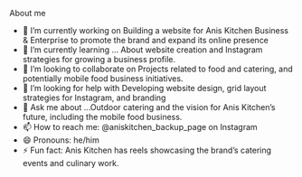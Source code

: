 About me
- 🔭 I’m currently working on Building a website for Anis Kitchen Business & Enterprise to promote the brand and expand its online presence
- 🌱 I’m currently learning ... About website creation and Instagram strategies for growing a business profile.
- 👯 I’m looking to collaborate on Projects related to food and catering, and potentially mobile food business initiatives.
- 🤔 I’m looking for help with Developing website design, grid layout strategies for Instagram, and branding
- 💬 Ask me about ...Outdoor catering and the vision for Anis Kitchen’s future, including the mobile food business.
- 📫 How to reach me: @aniskitchen_backup_page on Instagram
- 😄 Pronouns: he/him
- ⚡ Fun fact: Anis Kitchen has reels showcasing the brand’s catering events and culinary work.
<picture>
 <source media="(prefers-color-scheme: dark)" srcset="YOUR-DARKMODE-IMAGE">
